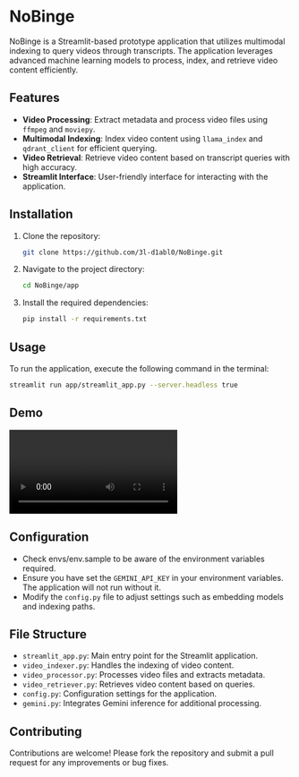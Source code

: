 # NoBinge

NoBinge is a Streamlit-based prototype application that utilizes multimodal indexing to query videos through transcripts. The application leverages advanced machine learning models to process, index, and retrieve video content efficiently.

## Features

- **Video Processing**: Extract metadata and process video files using `ffmpeg` and `moviepy`.
- **Multimodal Indexing**: Index video content using `llama_index` and `qdrant_client` for efficient querying.
- **Video Retrieval**: Retrieve video content based on transcript queries with high accuracy.
- **Streamlit Interface**: User-friendly interface for interacting with the application.

## Installation

1. Clone the repository:
   ```bash
   git clone https://github.com/3l-d1abl0/NoBinge.git
   ```
2. Navigate to the project directory:
   ```bash
   cd NoBinge/app
   ```
3. Install the required dependencies:
   ```bash
   pip install -r requirements.txt
   ```

## Usage

To run the application, execute the following command in the terminal:
```bash
streamlit run app/streamlit_app.py --server.headless true
```
## Demo

<video src="https://github.com/3l-d1abl0/NoBinge/raw/refs/heads/main/sample/Transformers,%20explained%20-%20Understand%20the%20model%20behind%20GPT,%20BERT,%20and%20T5.mp4"></video>


## Configuration

- Check envs/env.sample to be aware of the environment variables required.
- Ensure you have set the `GEMINI_API_KEY` in your environment variables. The application will not run without it.
- Modify the `config.py` file to adjust settings such as embedding models and indexing paths.

## File Structure

- `streamlit_app.py`: Main entry point for the Streamlit application.
- `video_indexer.py`: Handles the indexing of video content.
- `video_processor.py`: Processes video files and extracts metadata.
- `video_retriever.py`: Retrieves video content based on queries.
- `config.py`: Configuration settings for the application.
- `gemini.py`: Integrates Gemini inference for additional processing.

## Contributing

Contributions are welcome! Please fork the repository and submit a pull request for any improvements or bug fixes.

